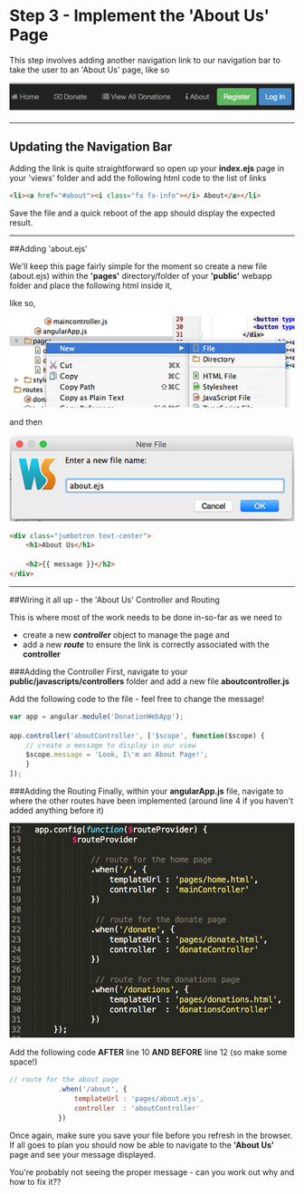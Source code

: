 
# Step 3 - Implement the 'About Us' Page

This step involves adding another navigation link to our navigation bar to take the user to an 'About Us' page, like so

![](../images/navbar.lab1.v2.png)

---

## Updating the Navigation Bar

Adding the link is quite straightforward so open up your **index.ejs** page in your 'views' folder and add the following html code to the list of links

```html
<li><a href="#about"><i class="fa fa-info"></i> About</a></li>

```
Save the file and a quick reboot of the app should display the expected result.

---

##Adding 'about.ejs'

We'll keep this page fairly simple for the moment so create a new file (about.ejs) within the **'pages'** directory/folder of your **'public'** webapp folder and place the following html inside it, 

like so,

![](../images/lab04.s301.png)

and then

![](../images/lab04.s302.png)


```html
<div class="jumbotron text-center">
    <h1>About Us</h1>

    <h2>{{ message }}</h2>
</div>
```
---

##Wiring it all up - the 'About Us' Controller and Routing

This is where most of the work needs to be done in-so-far as we need to  

* create a new ***controller*** object to manage the page and
* add a new ***route*** to ensure the link is correctly associated with the **controller**

###Adding the Controller
First, navigate to your **public/javascripts/controllers** folder and add a new file **aboutcontroller.js**

Add the following code to the file - feel free to change the message!

```javascript
var app = angular.module('DonationWebApp');

app.controller('aboutController', ['$scope', function($scope) {
    // create a message to display in our view
    $scope.message = 'Look, I\'m an About Page!';
    }
]);
```
###Adding the Routing
Finally, within your **angularApp.js** file, navigate to where the other routes have been implemented (around line 4 if you haven't added anything before it)

![](../images/lab1.step3.2.png)

Add the following code **AFTER** line 10 **AND BEFORE** line 12 (so make some space!)

```javascript
// route for the about page
            .when('/about', {
                templateUrl : 'pages/about.ejs',
                controller  : 'aboutController'
            })
```

Once again, make sure you save your file before you refresh in the browser. If all goes to plan you should now be able to navigate to the **'About Us'** page and see your message displayed.

You're probably not seeing the proper message - can you work out why and how to fix it??
